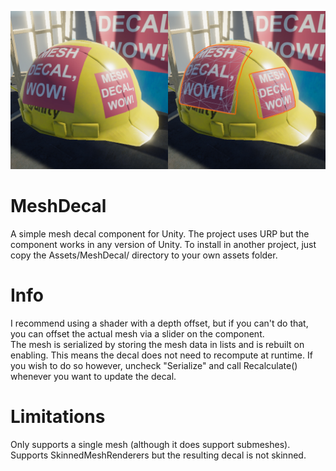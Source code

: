 ![Showing the mesh projection](Image.jpg)

# MeshDecal
A simple mesh decal component for Unity. The project uses URP but the component works in any version of Unity.
To install in another project, just copy the Assets/MeshDecal/ directory to your own assets folder.

# Info
I recommend using a shader with a depth offset, but if you can't do that, you can offset the actual mesh via a slider on the component.  
The mesh is serialized by storing the mesh data in lists and is rebuilt on enabling. This means the decal does not need to recompute at runtime. If you wish to do so however, uncheck "Serialize" and call Recalculate() whenever you want to update the decal.

# Limitations
Only supports a single mesh (although it does support submeshes). Supports SkinnedMeshRenderers but the resulting decal is not skinned.
